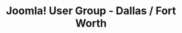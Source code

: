 ---
state: TX
region: DFW
title: Joomla! User Group - Dallas / Fort Worth
group_url: https://www.meetup.com/joomladallas
topics: [ joomla ]
---